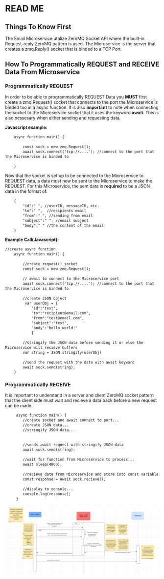 # READ ME #

## Things To Know First ##
The Email Microservice utalize ZeroMQ Socket API where the built-in Request-reply ZeroMQ pattern is used. The Microservice is the server that creates a zmq.Reply() socket that is binded to a TCP Port.  

## How To Programmatically REQUEST and RECEIVE Data From Microservice ##

### Programmatically REQUEST ###
In order to be able to programmatically REQUEST Data you **MUST** first create a zmq.Request() socket that connects to the port the Microservice is binded too in a async function. It is also **important** to note when connecting the socket to the Microservice socket that it uses the keyword **await**. This is also nessesary when either sending and requesting data.

**Javascript example:**
```
    async function main() {

        const sock = new zmq.Request();
        await sock.connect('tcp://....'); //connect to the port that the Microservice is binded to 
        
    }
```
Now that the socket is set up to be connected to the Microservice to REQUEST data, a data must now be sent to the Microservice to make the REQUEST. For this Microservice, the sent data is **required** to be a JSON data in the format of:
``` 
    {
        "id":" ", //userID, messageID, etc.
        "to":" ",  //recipients email
        "from":" ", //sending from email
        "subject":" ", //email subject
        "body":" " //the content of the email
    }
```
**Example Call(Javascript):**
```
//create async function
    async function main() {

        //create request() socket
        const sock = new zmq.Request();

        // await to connect to the Microservice port
        await sock.connect('tcp://....'); //connect to the port that the Microservice is binded to 
        
        //create JSON object
         var userObj = {
            "id":"test",
            "to":"recipient@email.com",
            "from":"test@email.com",
            "subject":"test",
            "body":"hello world!"
            }

        //stringify the JSON data before sending it or else the Microservice will recieve buffers
        var string = JSON.stringify(userObj)

        //send the request with the data with await keyword
        await sock.send(string);
    }
```


### Programmatically RECEIVE ###
It is important to understand in a server and client ZeroMQ socket pattern that the client side must wait and recieve a data back before a new request can be made.
```
     async function main() {
        //create socket and await connect to port...
        //create JSON data...
        //stringify JSON data...


        //sends await request with stringify JSON data
        await sock.send(string);

        //wait for function from Microservice to process...
        await sleep(4000); 

        //recieve data from Microservice and store into const variable
        const response = await sock.recieve();

        //display to console...
        console.log(response);
     }
```



![Alt text](images/sequenceUML.png)
